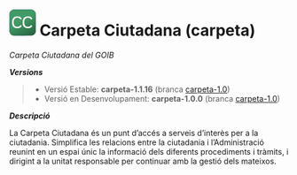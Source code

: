 # ![Logo](https://github.com/GovernIB/maven/raw/binaris/carpeta/icon.png) Carpeta Ciutadana (carpeta)
*Carpeta Ciutadana del GOIB*

***Versions***
> - Versió Estable: __carpeta-1.1.16__ (branca [carpeta-1.0](https://github.com/GovernIB/carpeta/tree/carpeta-1.0))
> - Versió en Desenvolupament: __carpeta-1.0.0__ (branca [carpeta-1.0](https://github.com/GovernIB/carpeta/tree/carpeta-1.0))

***Descripció***

La Carpeta Ciutadana és un punt d’accés a serveis d’interès per a la ciutadania. Simplifica les relacions entre la ciutadania i l’Administració reunint en un espai únic la informació dels diferents procediments i tràmits, i dirigint a la unitat responsable per continuar amb la gestió dels mateixos.
